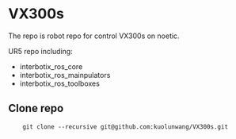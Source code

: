 # VX300s

The repo is robot repo for control VX300s on noetic.

UR5 repo including:
* interbotix_ros_core
* interbotix_ros_mainpulators
* interbotix_ros_toolboxes

## Clone repo

```
    git clone --recursive git@github.com:kuolunwang/VX300s.git
```